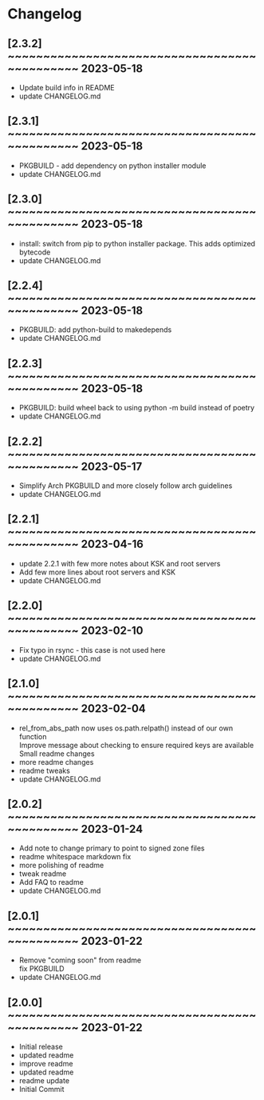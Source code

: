 # Changelog

## [2.3.2] ~~~~~~~~~~~~~~~~~~~~~~~~~~~~~~~~~~~~~~~~~~~~~ 2023-05-18
 - Update build info in README  
 - update CHANGELOG.md  

## [2.3.1] ~~~~~~~~~~~~~~~~~~~~~~~~~~~~~~~~~~~~~~~~~~~~~ 2023-05-18
 - PKGBUILD - add dependency on python installer module  
 - update CHANGELOG.md  

## [2.3.0] ~~~~~~~~~~~~~~~~~~~~~~~~~~~~~~~~~~~~~~~~~~~~~ 2023-05-18
 - install: switch from pip to python installer package. This adds optimized bytecode  
 - update CHANGELOG.md  

## [2.2.4] ~~~~~~~~~~~~~~~~~~~~~~~~~~~~~~~~~~~~~~~~~~~~~ 2023-05-18
 - PKGBUILD: add python-build to makedepends  
 - update CHANGELOG.md  

## [2.2.3] ~~~~~~~~~~~~~~~~~~~~~~~~~~~~~~~~~~~~~~~~~~~~~ 2023-05-18
 - PKGBUILD: build wheel back to using python -m build instead of poetry  
 - update CHANGELOG.md  

## [2.2.2] ~~~~~~~~~~~~~~~~~~~~~~~~~~~~~~~~~~~~~~~~~~~~~ 2023-05-17
 - Simplify Arch PKGBUILD and more closely follow arch guidelines  
 - update CHANGELOG.md  

## [2.2.1] ~~~~~~~~~~~~~~~~~~~~~~~~~~~~~~~~~~~~~~~~~~~~~ 2023-04-16
 - update 2.2.1 with few more notes about KSK and root servers  
 - Add few more lines about root servers and KSK  
 - update CHANGELOG.md  

## [2.2.0] ~~~~~~~~~~~~~~~~~~~~~~~~~~~~~~~~~~~~~~~~~~~~~ 2023-02-10
 - Fix typo in rsync - this case is not used here  
 - update CHANGELOG.md  

## [2.1.0] ~~~~~~~~~~~~~~~~~~~~~~~~~~~~~~~~~~~~~~~~~~~~~ 2023-02-04
 - rel_from_abs_path now uses os.path.relpath() instead of our own function  
   Improve message about checking to ensure required keys are available  
   Small readme changes  
 - more readme changes  
 - readme tweaks  
 - update CHANGELOG.md  

## [2.0.2] ~~~~~~~~~~~~~~~~~~~~~~~~~~~~~~~~~~~~~~~~~~~~~ 2023-01-24
 - Add note to change primary to point to signed zone files  
 - readme whitespace markdown fix  
 - more polishing of readme  
 - tweak readme  
 - Add FAQ to readme  
 - update CHANGELOG.md  

## [2.0.1] ~~~~~~~~~~~~~~~~~~~~~~~~~~~~~~~~~~~~~~~~~~~~~ 2023-01-22
 - Remove "coming soon" from readme  
   fix PKGBUILD  
 - update CHANGELOG.md  

## [2.0.0] ~~~~~~~~~~~~~~~~~~~~~~~~~~~~~~~~~~~~~~~~~~~~~ 2023-01-22
 - Initial release  
 - updated readme  
 - improve readme  
 - updated readme  
 - readme update  
 - Initial Commit  

